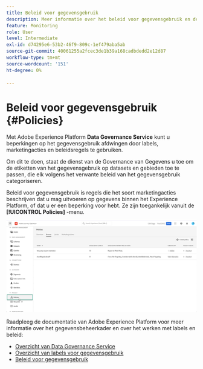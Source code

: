 ```yaml
---
title: Beleid voor gegevensgebruik
description: Meer informatie over het beleid voor gegevensgebruik en de service voor gegevensbeheer.
feature: Monitoring
role: User
level: Intermediate
exl-id: d74295e6-53b2-46f9-809c-1ef479aba5ab
source-git-commit: 40061255a2fcec3de1b39a168cadbdedd2e12d87
workflow-type: tm+mt
source-wordcount: '151'
ht-degree: 0%

---
```


# Beleid voor gegevensgebruik {#Policies}

Met Adobe Experience Platform **Data Governance Service** kunt u beperkingen op het gegevensgebruik afdwingen door labels, marketingacties en beleidsregels te gebruiken.

Om dit te doen, staat de dienst van de Governance van Gegevens u toe om de etiketten van het gegevensgebruik op datasets en gebieden toe te passen, die elk volgens het verwante beleid van het gegevensgebruik categoriseren.

Beleid voor gegevensgebruik is regels die het soort marketingacties beschrijven dat u mag uitvoeren op gegevens binnen het Experience Platform, of dat u er een beperking voor hebt. Ze zijn toegankelijk vanuit de **[!UICONTROL Policies]** -menu.

![](assets/policies.png)

Raadpleeg de documentatie van Adobe Experience Platform voor meer informatie over het gegevensbeheerkader en over het werken met labels en beleid:

* [Overzicht van Data Governance Service](https://experienceleague.adobe.com/docs/experience-platform/data-governance/home.html)
* [Overzicht van labels voor gegevensgebruik](https://experienceleague.adobe.com/docs/experience-platform/data-governance/labels/overview.html?lang=en)
* [Beleid voor gegevensgebruik](https://experienceleague.adobe.com/docs/experience-platform/data-governance/policies/overview.html)
